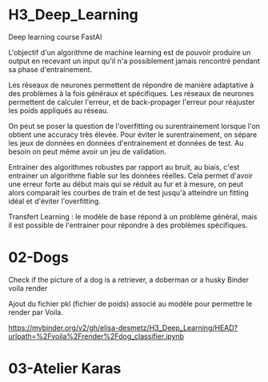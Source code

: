 # H3_Deep_Learning
Deep learning course FastAI

L'objectif d'un algorithme de machine learning est de pouvoir produire un output en recevant un input qu'il n'a possiblement jamais rencontré pendant sa phase d'entrainement.

Les réseaux de neurones permettent de répondre de manière adaptative à des problèmes à la fois généraux et spécifiques. Les réseaux de neurones permettent de calculer l'erreur, et de back-propager l'erreur pour réajuster les poids appliqués au réseau. 

On peut se poser la question de l'overfitting ou surentrainement lorsque l'on obtient une accuracy très élevée. Pour éviter le surentrainement, on sépare les jeux de données en données d'entrainement et données de test. Au besoin on peut même avoir un jeu de validation.

Entrainer des algorithmes robustes par rapport au bruit, au biais, c'est entrainer un algorithme fiable sur les données réelles. Cela permet d'avoir une erreur forte au début mais qui se réduit au fur et à mesure, on peut alors comparait les courbes de train et de test jusqu'à atteindre un fitting idéal et d'éviter l'overfitting.

Transfert Learning : le modèle de base répond à un problème général, mais il est possible de l'entrainer pour répondre à des problèmes spécifiques.

# 02-Dogs
Check if the picture of a dog is a retriever, a doberman or a husky
Binder voila render

Ajout du fichier pkl (fichier de poids) associé au modèle pour permettre le render par Voila.

https://mybinder.org/v2/gh/elisa-desmetz/H3_Deep_Learning/HEAD?urlpath=%2Fvoila%2Frender%2Fdog_classifier.ipynb

# 03-Atelier Karas
